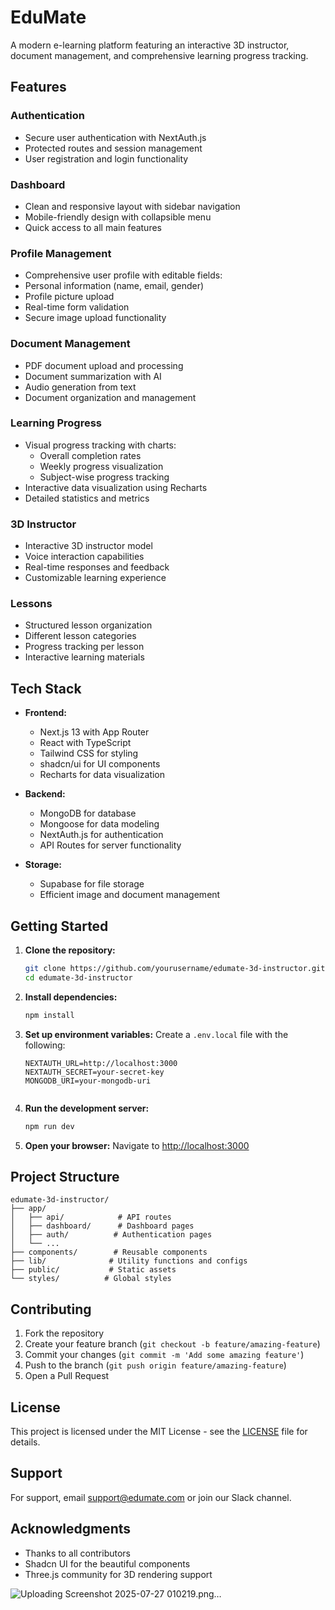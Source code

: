 # EduMate

A modern e-learning platform featuring an interactive 3D instructor, document management, and comprehensive learning progress tracking.

## Features

### Authentication
- Secure user authentication with NextAuth.js
- Protected routes and session management
- User registration and login functionality

### Dashboard
- Clean and responsive layout with sidebar navigation
- Mobile-friendly design with collapsible menu
- Quick access to all main features

### Profile Management
- Comprehensive user profile with editable fields:
- Personal information (name, email, gender)
- Profile picture upload
- Real-time form validation
- Secure image upload functionality

### Document Management
- PDF document upload and processing
- Document summarization with AI
- Audio generation from text
- Document organization and management

### Learning Progress
- Visual progress tracking with charts:
  - Overall completion rates
  - Weekly progress visualization
  - Subject-wise progress tracking
- Interactive data visualization using Recharts
- Detailed statistics and metrics

### 3D Instructor
- Interactive 3D instructor model
- Voice interaction capabilities
- Real-time responses and feedback
- Customizable learning experience

### Lessons
- Structured lesson organization
- Different lesson categories
- Progress tracking per lesson
- Interactive learning materials

## Tech Stack

- **Frontend:**
  - Next.js 13 with App Router
  - React with TypeScript
  - Tailwind CSS for styling
  - shadcn/ui for UI components
  - Recharts for data visualization

- **Backend:**
  - MongoDB for database
  - Mongoose for data modeling
  - NextAuth.js for authentication
  - API Routes for server functionality

- **Storage:**
  - Supabase for file storage
  - Efficient image and document management

## Getting Started

1. **Clone the repository:**
   ```bash
   git clone https://github.com/yourusername/edumate-3d-instructor.git
   cd edumate-3d-instructor
   ```

2. **Install dependencies:**
   ```bash
   npm install
   ```

3. **Set up environment variables:**
   Create a `.env.local` file with the following:
   ```
   NEXTAUTH_URL=http://localhost:3000
   NEXTAUTH_SECRET=your-secret-key
   MONGODB_URI=your-mongodb-uri
  
   ```

4. **Run the development server:**
   ```bash
   npm run dev
   ```

5. **Open your browser:**
   Navigate to [http://localhost:3000](http://localhost:3000)

## Project Structure

```
edumate-3d-instructor/
├── app/
│   ├── api/            # API routes
│   ├── dashboard/      # Dashboard pages
│   ├── auth/          # Authentication pages
│   └── ...
├── components/        # Reusable components
├── lib/              # Utility functions and configs
├── public/           # Static assets
└── styles/          # Global styles
```

## Contributing

1. Fork the repository
2. Create your feature branch (`git checkout -b feature/amazing-feature`)
3. Commit your changes (`git commit -m 'Add some amazing feature'`)
4. Push to the branch (`git push origin feature/amazing-feature`)
5. Open a Pull Request

## License

This project is licensed under the MIT License - see the [LICENSE](LICENSE) file for details.

## Support

For support, email support@edumate.com or join our Slack channel.

## Acknowledgments

- Thanks to all contributors
- Shadcn UI for the beautiful components
- Three.js community for 3D rendering support 



![Uploading Screenshot 2025-07-27 010219.png…]()

